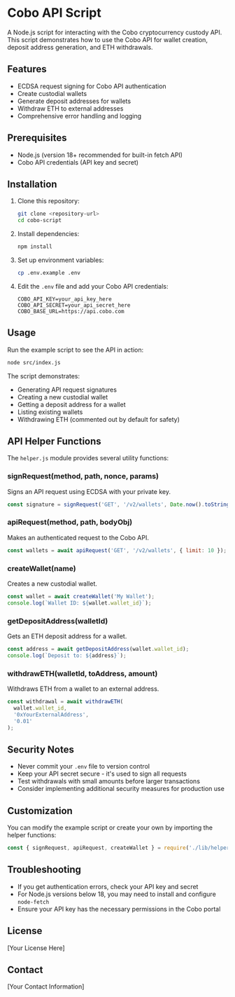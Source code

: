 # Cobo API Script

A Node.js script for interacting with the Cobo cryptocurrency custody API. This script demonstrates how to use the Cobo API for wallet creation, deposit address generation, and ETH withdrawals.

## Features

- ECDSA request signing for Cobo API authentication
- Create custodial wallets
- Generate deposit addresses for wallets
- Withdraw ETH to external addresses
- Comprehensive error handling and logging

## Prerequisites

- Node.js (version 18+ recommended for built-in fetch API)
- Cobo API credentials (API key and secret)

## Installation

1. Clone this repository:
   ```bash
   git clone <repository-url>
   cd cobo-script
   ```

2. Install dependencies:
   ```bash
   npm install
   ```

3. Set up environment variables:
   ```bash
   cp .env.example .env
   ```

4. Edit the `.env` file and add your Cobo API credentials:
   ```
   COBO_API_KEY=your_api_key_here
   COBO_API_SECRET=your_api_secret_here
   COBO_BASE_URL=https://api.cobo.com
   ```

## Usage

Run the example script to see the API in action:

```bash
node src/index.js
```

The script demonstrates:
- Generating API request signatures
- Creating a new custodial wallet
- Getting a deposit address for a wallet
- Listing existing wallets
- Withdrawing ETH (commented out by default for safety)

## API Helper Functions

The `helper.js` module provides several utility functions:

### signRequest(method, path, nonce, params)

Signs an API request using ECDSA with your private key.

```javascript
const signature = signRequest('GET', '/v2/wallets', Date.now().toString(), { limit: 10 });
```

### apiRequest(method, path, bodyObj)

Makes an authenticated request to the Cobo API.

```javascript
const wallets = await apiRequest('GET', '/v2/wallets', { limit: 10 });
```

### createWallet(name)

Creates a new custodial wallet.

```javascript
const wallet = await createWallet('My Wallet');
console.log(`Wallet ID: ${wallet.wallet_id}`);
```

### getDepositAddress(walletId)

Gets an ETH deposit address for a wallet.

```javascript
const address = await getDepositAddress(wallet.wallet_id);
console.log(`Deposit to: ${address}`);
```

### withdrawETH(walletId, toAddress, amount)

Withdraws ETH from a wallet to an external address.

```javascript
const withdrawal = await withdrawETH(
  wallet.wallet_id,
  '0xYourExternalAddress',
  '0.01'
);
```

## Security Notes

- Never commit your `.env` file to version control
- Keep your API secret secure - it's used to sign all requests
- Test withdrawals with small amounts before larger transactions
- Consider implementing additional security measures for production use

## Customization

You can modify the example script or create your own by importing the helper functions:

```javascript
const { signRequest, apiRequest, createWallet } = require('./lib/helper');
```

## Troubleshooting

- If you get authentication errors, check your API key and secret
- For Node.js versions below 18, you may need to install and configure `node-fetch`
- Ensure your API key has the necessary permissions in the Cobo portal

## License

[Your License Here]

## Contact

[Your Contact Information]